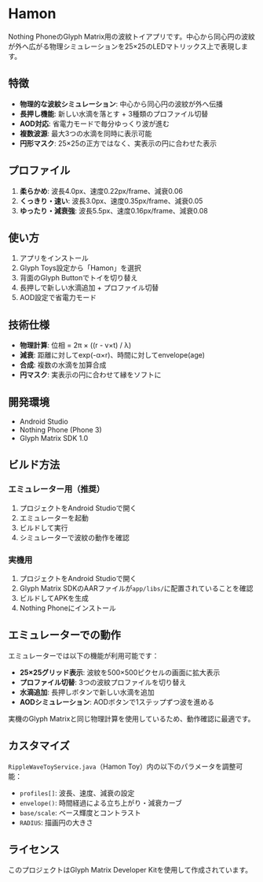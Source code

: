 # Hamon

Nothing PhoneのGlyph Matrix用の波紋トイアプリです。中心から同心円の波紋が外へ広がる物理シミュレーションを25×25のLEDマトリックス上で表現します。

## 特徴

- **物理的な波紋シミュレーション**: 中心から同心円の波紋が外へ伝播
- **長押し機能**: 新しい水滴を落とす + 3種類のプロファイル切替
- **AOD対応**: 省電力モードで毎分ゆっくり波が進む
- **複数波源**: 最大3つの水滴を同時に表示可能
- **円形マスク**: 25×25の正方ではなく、実表示の円に合わせた表示

## プロファイル

1. **柔らかめ**: 波長4.0px、速度0.22px/frame、減衰0.06
2. **くっきり・速い**: 波長3.0px、速度0.35px/frame、減衰0.05
3. **ゆったり・減衰強**: 波長5.5px、速度0.16px/frame、減衰0.08

## 使い方

1. アプリをインストール
2. Glyph Toys設定から「Hamon」を選択
3. 背面のGlyph Buttonでトイを切り替え
4. 長押しで新しい水滴追加 + プロファイル切替
5. AOD設定で省電力モード

## 技術仕様

- **物理計算**: 位相 = 2π × ((r - v×t) / λ)
- **減衰**: 距離に対してexp(-α×r)、時間に対してenvelope(age)
- **合成**: 複数の水滴を加算合成
- **円マスク**: 実表示の円に合わせて縁をソフトに

## 開発環境

- Android Studio
- Nothing Phone (Phone 3)
- Glyph Matrix SDK 1.0

## ビルド方法

### エミュレーター用（推奨）
1. プロジェクトをAndroid Studioで開く
2. エミュレーターを起動
3. ビルドして実行
4. シミュレーターで波紋の動作を確認

### 実機用
1. プロジェクトをAndroid Studioで開く
2. Glyph Matrix SDKのAARファイルが`app/libs/`に配置されていることを確認
3. ビルドしてAPKを生成
4. Nothing Phoneにインストール

## エミュレーターでの動作

エミュレーターでは以下の機能が利用可能です：

- **25×25グリッド表示**: 波紋を500×500ピクセルの画面に拡大表示
- **プロファイル切替**: 3つの波紋プロファイルを切り替え
- **水滴追加**: 長押しボタンで新しい水滴を追加
- **AODシミュレーション**: AODボタンで1ステップずつ波を進める

実機のGlyph Matrixと同じ物理計算を使用しているため、動作確認に最適です。

## カスタマイズ

`RippleWaveToyService.java`（Hamon Toy）内の以下のパラメータを調整可能：

- `profiles[]`: 波長、速度、減衰の設定
- `envelope()`: 時間経過による立ち上がり・減衰カーブ
- `base/scale`: ベース輝度とコントラスト
- `RADIUS`: 描画円の大きさ

## ライセンス

このプロジェクトはGlyph Matrix Developer Kitを使用して作成されています。
